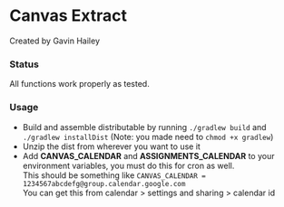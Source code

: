 # Canvas Extract
Created by Gavin Hailey

### Status
All functions work properly as tested.

### Usage
- Build and assemble distributable by running `./gradlew build` and `./gradlew installDist` (Note: you made need to `chmod +x gradlew`)
- Unzip the dist from wherever you want to use it  
- Add **CANVAS_CALENDAR** and **ASSIGNMENTS_CALENDAR** to your environment variables, you must do this for cron as well.  
  This should be something like `CANVAS_CALENDAR = 1234567abcdefg@group.calendar.google.com`  
  You can get this from calendar > settings and sharing > calendar id
